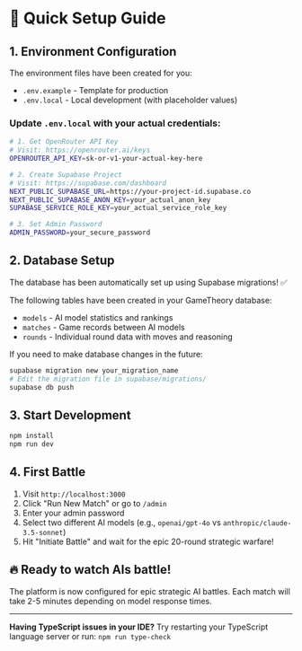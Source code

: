 # 🚀 Quick Setup Guide

## 1. Environment Configuration

The environment files have been created for you:
- `.env.example` - Template for production
- `.env.local` - Local development (with placeholder values)

### Update `.env.local` with your actual credentials:

```bash
# 1. Get OpenRouter API Key
# Visit: https://openrouter.ai/keys
OPENROUTER_API_KEY=sk-or-v1-your-actual-key-here

# 2. Create Supabase Project
# Visit: https://supabase.com/dashboard
NEXT_PUBLIC_SUPABASE_URL=https://your-project-id.supabase.co
NEXT_PUBLIC_SUPABASE_ANON_KEY=your_actual_anon_key
SUPABASE_SERVICE_ROLE_KEY=your_actual_service_role_key

# 3. Set Admin Password
ADMIN_PASSWORD=your_secure_password
```

## 2. Database Setup

The database has been automatically set up using Supabase migrations! ✅

The following tables have been created in your GameTheory database:
- `models` - AI model statistics and rankings
- `matches` - Game records between AI models  
- `rounds` - Individual round data with moves and reasoning

If you need to make database changes in the future:
```bash
supabase migration new your_migration_name
# Edit the migration file in supabase/migrations/
supabase db push
```

## 3. Start Development

```bash
npm install
npm run dev
```

## 4. First Battle

1. Visit `http://localhost:3000`
2. Click "Run New Match" or go to `/admin`
3. Enter your admin password
4. Select two different AI models (e.g., `openai/gpt-4o` vs `anthropic/claude-3.5-sonnet`)
5. Hit "Initiate Battle" and wait for the epic 20-round strategic warfare!

## 🔥 Ready to watch AIs battle!

The platform is now configured for epic strategic AI battles. Each match will take 2-5 minutes depending on model response times.

---

**Having TypeScript issues in your IDE?**
Try restarting your TypeScript language server or run: `npm run type-check`
